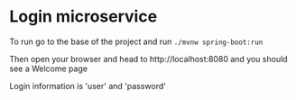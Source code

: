 # Login microservice
To run go to the base of the project and run ```./mvnw spring-boot:run```

Then open your browser and head to http://localhost:8080 and you should see a Welcome page

Login information is 'user' and 'password'
